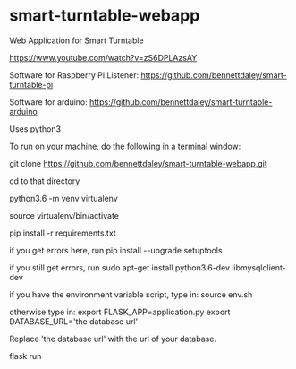 # smart-turntable-webapp
Web Application for Smart Turntable

https://www.youtube.com/watch?v=zS6DPLAzsAY

Software for Raspberry Pi Listener:
https://github.com/bennettdaley/smart-turntable-pi

Software for arduino:
https://github.com/bennettdaley/smart-turntable-arduino


Uses python3


To run on your machine, do the following in a terminal window:

git clone https://github.com/bennettdaley/smart-turntable-webapp.git

cd to that directory

python3.6 -m venv virtualenv

source virtualenv/bin/activate

pip install -r requirements.txt

if you get errors here, run
pip install --upgrade setuptools

if you still get errors, run
sudo apt-get install python3.6-dev libmysqlclient-dev

if you have the environment variable
script, type in:
source env.sh

otherwise type in:
export FLASK_APP=application.py
export DATABASE_URL='the database url'

Replace 'the database url' with the url of your database.

flask run
